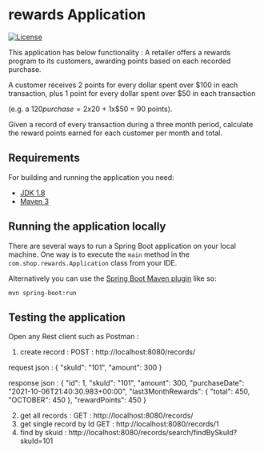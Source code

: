 # rewards Application

[![License](http://img.shields.io/:license-apache-blue.svg)](http://www.apache.org/licenses/LICENSE-2.0.html)

This application has below functionality :
A retailer offers a rewards program to its customers, awarding points based on each recorded purchase.

A customer receives 2 points for every dollar spent over $100 in each transaction, plus 1 point for every dollar spent over $50 in each transaction

(e.g. a $120 purchase = 2x$20 + 1x$50 = 90 points).

Given a record of every transaction during a three month period, calculate the reward points earned for each customer per month and total.

## Requirements

For building and running the application you need:

- [JDK 1.8](http://www.oracle.com/technetwork/java/javase/downloads/jdk8-downloads-2133151.html)
- [Maven 3](https://maven.apache.org)

## Running the application locally

There are several ways to run a Spring Boot application on your local machine. One way is to execute the `main` method in the `com.shop.rewards.Application` class from your IDE.

Alternatively you can use the [Spring Boot Maven plugin](https://docs.spring.io/spring-boot/docs/current/reference/html/build-tool-plugins-maven-plugin.html) like so:

```shell
mvn spring-boot:run
```

## Testing the application

 Open any Rest client such as Postman :
 1. create record : POST : http://localhost:8080/records/
 
 request json :
 {
	"skuId": "101",
	"amount": 300
}

response json :
{
    "id": 1,
    "skuId": "101",
    "amount": 300,
    "purchaseDate": "2021-10-06T21:40:30.983+00:00",
    "last3MonthRewards": {
        "total": 450,
        "OCTOBER": 450
    },
    "rewardPoints": 450
}

2. get all records : GET : http://localhost:8080/records/
3. get single record by Id GET : http://localhost:8080/records/1
4. find by skuid : http://localhost:8080/records/search/findBySkuId?skuId=101